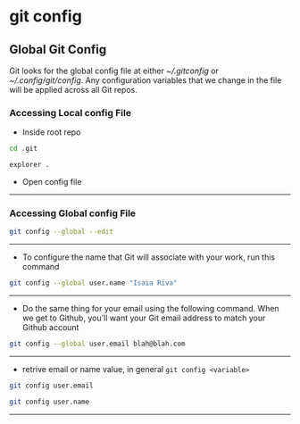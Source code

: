 # git config

## Global Git Config

Git looks for the global config file at either _~/.gitconfig_ or _~/.config/git/config_. Any configuration variables that we change in the file will be applied across all Git repos.

### Accessing Local config File

- Inside root repo

```bash
cd .git

explorer .

```

- Open config file

---

### Accessing Global config File

```bash
git config --global --edit
```

---

- To configure the name that Git will associate with your work, run this command

```bash
git config --global user.name "Isaia Riva"
```

---

- Do the same thing for your email using the following command. When we get to Github, you'll want your Git email address to match your Github account

```bash
git config --global user.email blah@blah.com
```

---

- retrive email or name value, in general `git config <variable>`

```bash
git config user.email
```

```bash
git config user.name
```

---
